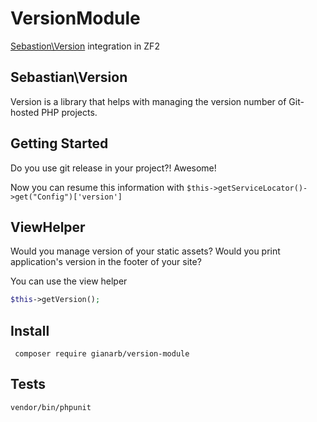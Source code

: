 # VersionModule
[Sebastion\Version](https://github.com/sebastianbergmann/version) integration in ZF2

## Sebastian\Version
Version is a library that helps with managing the version number of Git-hosted PHP projects.

## Getting Started
Do you use git release in your project?! Awesome!

Now you can resume this information with `$this->getServiceLocator()->get("Config")['version']`

## ViewHelper
Would you manage version of your static assets? Would you print application's version in the footer of your site?

You can use the view helper
```php
$this->getVersion();
```

## Install
` composer require gianarb/version-module`

## Tests
`vendor/bin/phpunit`
